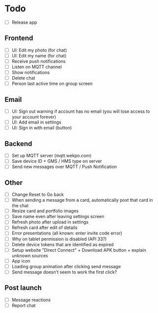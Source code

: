 
Todo
====

 * [ ] Release app

Frontend
--------

 * [ ] UI: Edit my photo (for chat)
 * [ ] UI: Edit my name (for chat)
 * [ ] Receive push notifications
 * [ ] Listen on MQTT channel
 * [ ] Show notifications
 * [ ] Delete chat
 * [ ] Person last active time on group screen

Email
-----

 * [ ] UI: Sign out warning if account has no email (you will lose access to your account forever)
 * [ ] UI: Add email in settings
 * [ ] UI: Sign in with email (button)

Backend
-------

 * [ ] Set up MQTT server (mqtt.wekpo.com)
 * [ ] Save device ID + GMS / HMS type on server
 * [ ] Send new messages over MQTT / Push Notification

Other
-----

 * [ ] Change Reset to Go back
 * [ ] When sending a message from a card, automatically post that card in the chat
 * [ ] Resize card and portfolio images
 * [ ] Save name even after leaving settings screen
 * [ ] Refresh photo after upload in settings
 * [ ] Refresh card after edit of details
 * [ ] Error presentations (all known: enter invite code error)
 * [ ] Why on tablet permission is disabled (API 33?)
 * [ ] Delete device tokens that are identified as expired
 * [ ] Setup website "Direct Connect" + Download APK button + explain unknown sources
 * [ ] App icon
 * [ ] Loading group animation after clicking send message
 * [ ] Send message doesn't seem to work the first click?

Post launch
-----------

 * [ ] Message reactions
 * [ ] Report chat
